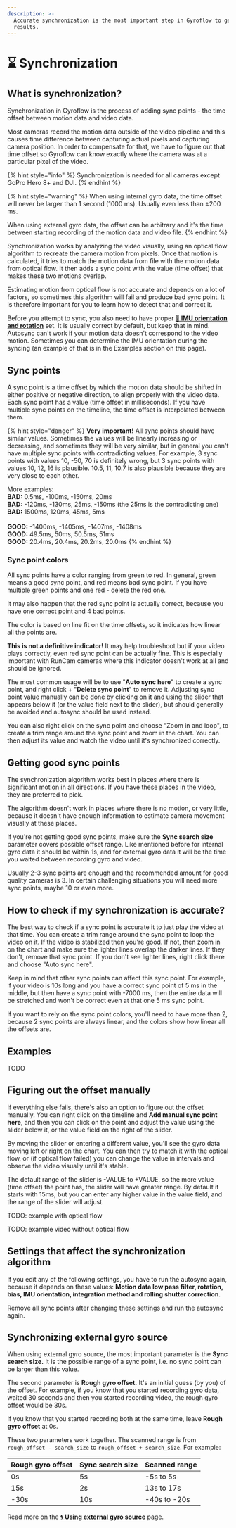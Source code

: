```yaml
---
description: >-
  Accurate synchronization is the most important step in Gyroflow to get good
  results.
---
```


# ⌛ Synchronization

## What is synchronization?

Synchronization in Gyroflow is the process of adding sync points - the time offset between motion data and video data.&#x20;

Most cameras record the motion data outside of the video pipeline and this causes time difference between capturing actual pixels and capturing camera position. In order to compensate for that, we have to figure out that time offset so Gyroflow can know exactly where the camera was at a particular pixel of the video.

{% hint style="info" %}
Synchronization is needed for all cameras except GoPro Hero 8+ and DJI.
{% endhint %}

{% hint style="warning" %}
When using internal gyro data, the time offset will never be larger than 1 second (1000 ms). Usually even less than ±200 ms.

When using external gyro data, the offset can be arbitrary and it's the time between starting recording of the motion data and video file.
{% endhint %}

Synchronization works by analyzing the video visually, using an optical flow algorithm to recreate the camera motion from pixels. Once that motion is calculated, it tries to match the motion data from file with the motion data from optical flow. It then adds a sync point with the value (time offset) that makes these two motions overlap.

Estimating motion from optical flow is not accurate and depends on a lot of factors, so sometimes this algorithm will fail and produce bad sync point. It is therefore important for you to learn how to detect that and correct it.

Before you attempt to sync, you also need to have proper [**🔀 IMU orientation and rotation**](../../advanced-usage/imu-orientation-and-rotation.md) set. It is usually correct by default, but keep that in mind. Autosync can't work if your motion data doesn't correspond to the video motion. Sometimes you can determine the IMU orientation during the syncing (an example of that is in the Examples section on this page).

## Sync points

A sync point is a time offset by which the motion data should be shifted in either positive or negative direction, to align properly with the video data. Each sync point has a value (time offset in milliseconds). If you have multiple sync points on the timeline, the time offset is interpolated between them.

{% hint style="danger" %}
**Very important!** All sync points should have similar values. Sometimes the values will be linearly increasing or decreasing, and sometimes they will be very similar, but in general you can't have multiple sync points with contradicting values. For example, 3 sync points with values 10, -50, 70 is definitely wrong, but 3 sync points with values 10, 12, 16 is plausible. 10.5, 11, 10.7 is also plausible because they are very close to each other.

More examples:\
**BAD:** 0.5ms, -100ms, -150ms, 20ms\
**BAD:** -120ms, -130ms, 25ms, -150ms (the 25ms is the contradicting one)\
**BAD:** 1500ms, 120ms, 45ms, 5ms\
\
**GOOD:** -1400ms, -1405ms, -1407ms, -1408ms\
**GOOD:**  49.5ms, 50ms, 50.5ms, 51ms\
**GOOD:**  20.4ms, 20.4ms, 20.2ms, 20.0ms
{% endhint %}

### Sync point colors

All sync points have a color ranging from green to red. In general, green means a good sync point, and red means bad sync point. If you have multiple green points and one red - delete the red one.

It may also happen that the red sync point is actually correct, because you have one correct point and 4 bad points.

The color is based on line fit on the time offsets, so it indicates how linear all the points are.

**This is not a definitive indicator!** It may help troubleshoot but if your video plays correctly, even red sync point can be actually fine. This is especially important with RunCam cameras where this indicator doesn't work at all and should be ignored.

The most common usage will be to use "**Auto sync here**" to create a sync point, and right click + "**Delete sync point**" to remove it. Adjusting sync point value manually can be done by clicking on it and using the slider that appears below it (or the value field next to the slider), but should generally be avoided and autosync should be used instead.

You can also right click on the sync point and choose "Zoom in and loop", to create a trim range around the sync point and zoom in the chart. You can then adjust its value and watch the video until it's synchronized correctly.&#x20;

## Getting good sync points

The synchronization algorithm works best in places where there is significant motion in all directions. If you have these places in the video, they are preferred to pick.

The algorithm doesn't work in places where there is no motion, or very little, because it doesn't have enough information to estimate camera movement visually at these places.

If you're not getting good sync points, make sure the **Sync search size** parameter covers possible offset range. Like mentioned before for internal gyro data it should be within 1s, and for external gyro data it will be the time you waited between recording gyro and video.

Usually 2-3 sync points are enough and the recommended amount for good quality cameras is 3. In certain challenging situations you will need more sync points, maybe 10 or even more.

## How to check if my synchronization is accurate?

The best way to check if a sync point is accurate it to just play the video at that time. You can create a trim range around the sync point to loop the video on it. If the video is stabilized then you're good. If not, then zoom in on the chart and make sure the lighter lines overlap the darker lines. If they don't, remove that sync point. If you don't see lighter lines, right click there and choose "Auto sync here".

Keep in mind that other sync points can affect this sync point. For example, if your video is 10s long and you have a correct sync point of 5 ms in the middle, but then have a sync point with -7000 ms, then the entire data will be stretched and won't be correct even at that one 5 ms sync point.

If you want to rely on the sync point colors, you'll need to have more than 2, because 2 sync points are always linear, and the colors show how linear all the offsets are.

## Examples

TODO

## Figuring out the offset manually

If everything else fails, there's also an option to figure out the offset manually. You can right click on the timeline and **Add manual sync point here**, and then you can click on the point and adjust the value using the slider below it, or the value field on the right of the slider.

By moving the slider or entering a different value, you'll see the gyro data moving left or right on the chart. You can then try to match it with the optical flow, or (if optical flow failed) you can change the value in intervals and observe the video visually until it's stable.

The default range of the slider is -VALUE to +VALUE, so the more value (time offset) the point has, the slider will have greater range. By default it starts with 15ms, but you can enter any higher value in the value field, and the range of the slider will adjust.

TODO: example with optical flow

TODO: example video without optical flow

## Settings that affect the synchronization algorithm

If you edit any of the following settings, you have to run the autosync again, because it depends on these values: **Motion data low pass filter, rotation, bias, IMU orientation, integration method and rolling shutter correction**.&#x20;

Remove all sync points after changing these settings and run the autosync again.

## Synchronizing external gyro source

When using external gyro source, the most important parameter is the **Sync search size.** It is the possible range of a sync point, i.e. no sync point can be larger than this value.

The second parameter is **Rough gyro offset.** It's an initial guess (by you) of the offset. For example, if you know that you started recording gyro data, waited 30 seconds and then you started recording video, the rough gyro offset would be 30s.

If you know that you started recording both at the same time, leave **Rough gyro offset** at 0s.

These two parameters work together. The scanned range is from `rough_offset - search_size` to `rough_offset + search_size`. For example:

| Rough gyro offset | Sync search size | Scanned range |
| ----------------- | ---------------- | ------------- |
| 0s                | 5s               | -5s to 5s     |
| 15s               | 2s               |  13s to 17s   |
| -30s              | 10s              | -40s to -20s  |

Read more on the [**🌀 Using external gyro source**](../../advanced-usage/using-external-gyro-source/) page.
